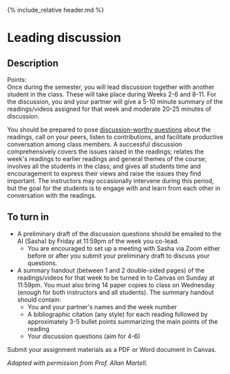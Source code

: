 {% include_relative header.md %}
# Leading discussion
## Description
Points:  
Once during the semester, you will lead discussion together with another student in the class. These will take place during Weeks 2-6 and 8-11. For the discussion, you and your partner will give a 5-10 minute summary of the readings/videos assigned for that week and moderate 20-25 minutes of discussion.

You should be prepared to pose [discussion-worthy questions](https://www.eduflow.com/blog/how-to-write-discussion-questions-that-actually-spark-discussions) about the readings, call on your peers, listen to contributions, and facilitate productive conversation among class members. A successful discussion comprehensively covers the issues raised in the readings; relates the week's readings to earlier readings and general themes of the course; involves all the students in the class; and gives all students time and encouragement to express their views and raise the issues they find important. The instructors may occasionally intervene during this period, but the goal for the students is to engage with and learn from each other in conversation with the readings.

## To turn in
- A preliminary draft of the discussion questions should be emailed to the AI (Sasha) by Friday at 11:59pm of the week you co-lead.
    - You are encouraged to set up a meeting with Sasha via Zoom either before or after you submit your preliminary draft to discuss your questions.
- A summary handout (between 1 and 2 double-sided pages) of the readings/videos for that week to be turned in to Canvas on Sunday at 11:59pm. You must also bring 14 paper copies to class on Wednesday (enough for both instructors and all students). The summary handout should contain:
    - You and your partner's names and the week number
    - A bibliographic citation (any style) for each reading followed by approximately 3-5 bullet points summarizing the main points of the reading
    - Your discussion questions (aim for 4-6)

Submit your assignment materials as a PDF or Word document in Canvas.

*Adapted with permission from Prof. Allan Martell.*
